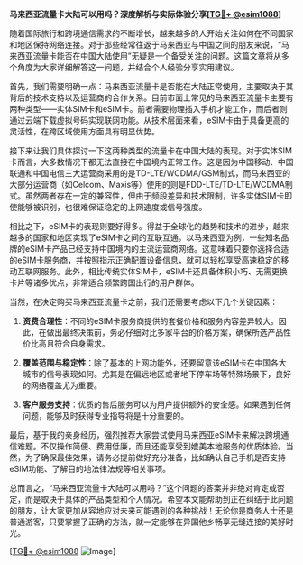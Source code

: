 **马来西亚流量卡大陆可以用吗？深度解析与实际体验分享[[TG💪+ @esim1088](https://t.me/s/esim1088)]**

随着国际旅行和跨境通信需求的不断增长，越来越多的人开始关注如何在不同国家和地区保持网络连接。对于那些经常往返于马来西亚与中国之间的朋友来说，“马来西亚流量卡能否在中国大陆使用”无疑是一个备受关注的问题。这篇文章将从多个角度为大家详细解答这一问题，并结合个人经验分享实用建议。

首先，我们需要明确一点：马来西亚流量卡是否能在大陆正常使用，主要取决于其背后的技术支持以及运营商的合作关系。目前市面上常见的马来西亚流量卡主要有两种类型——实体SIM卡和eSIM卡。前者需要物理插入手机才能工作，而后者则通过云端下载虚拟号码实现联网功能。从技术层面来看，eSIM卡由于具备更高的灵活性，在跨区域使用方面具有明显优势。

接下来让我们具体探讨一下这两种类型的流量卡在中国大陆的表现。对于实体SIM卡而言，大多数情况下都无法直接在中国境内正常工作。这是因为中国移动、中国联通和中国电信三大运营商采用的是TD-LTE/WCDMA/GSM制式，而马来西亚的大部分运营商（如Celcom、Maxis等）使用的则是FDD-LTE/TD-LTE/WCDMA制式。虽然两者存在一定的兼容性，但由于频段差异和技术限制，许多实体SIM卡即使能够被识别，也很难保证稳定的上网速度或信号强度。

相比之下，eSIM卡的表现则要好得多。得益于全球化的趋势和技术的进步，越来越多的国家和地区实现了eSIM卡之间的互联互通。以马来西亚为例，一些知名品牌的eSIM卡产品已经支持中国境内的主流运营商网络。这意味着只要你选择合适的eSIM卡服务商，并按照指示正确配置设备信息，就可以轻松享受高速稳定的移动互联网服务。此外，相比传统实体SIM卡，eSIM卡还具备体积小巧、无需更换卡片等诸多优点，非常适合频繁跨国出行的用户群体。

当然，在决定购买马来西亚流量卡之前，我们还需要考虑以下几个关键因素：

1. **资费合理性**：不同的eSIM卡服务商提供的套餐价格和服务内容差异较大。因此，在做出最终决策前，务必仔细对比多家平台的价格方案，确保所选产品性价比高且符合自身需求。
   
2. **覆盖范围与稳定性**：除了基本的上网功能外，还要留意该eSIM卡在中国各大城市的信号表现如何。尤其是在偏远地区或者地下停车场等特殊场景下，良好的网络覆盖尤为重要。

3. **客户服务支持**：优质的售后服务可以为用户提供额外的安全感。如果遇到任何问题，能够及时获得专业指导将是十分重要的。

最后，基于我的亲身经历，强烈推荐大家尝试使用马来西亚eSIM卡来解决跨境通信难题。不仅操作简便、费用低廉，而且还能享受到媲美本地服务的优质体验。当然，为了确保最佳效果，请务必提前做好充分准备，比如确认自己手机是否支持eSIM功能、了解目的地法律法规等相关事项。

总而言之，“马来西亚流量卡大陆可以用吗？”这个问题的答案并非绝对肯定或否定，而是取决于具体的产品类型和个人情况。希望本文能帮助到正在纠结于此问题的朋友，让大家更加从容地应对未来可能遇到的各种挑战！无论你是商务人士还是普通游客，只要掌握了正确的方法，就一定能够在异国他乡畅享无缝连接的美好时光。

[[TG💪+ @esim1088](https://t.me/s/esim1088) ![Image](https://i.postimg.cc/4NQfJmqS/Snipaste-2025-05-13-00-14-12.png)]
